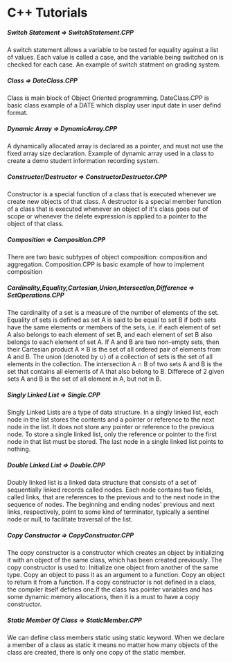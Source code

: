 # C++ Tutorials

##### Switch Statement => SwitchStatement.CPP
A switch statement allows a variable to be tested for equality against a list of values. Each value is called a case, and the variable being switched on is checked for each case. An example of switch statment on grading system.

##### Class => DateClass.CPP
Class is main block of Object Oriented programming.
DateClass.CPP is basic class example of a DATE which display user input date in user defind format.
##### Dynamic Array => DynamicArray.CPP 
A dynamically allocated array is declared as a pointer, and must not use the fixed array size declaration. Example of dynamic array used in a class to create a demo student information recording system. 

##### Constructor/Destructor => ConstructorDestructor.CPP
Constructor is a special function of a class that is executed whenever we create new objects of that class.
A destructor is a special member function of a class that is executed whenever an object of it's class goes out of scope or whenever the delete expression is applied to a pointer to the object of that class.

##### Composition => Composition.CPP
There are two basic subtypes of object composition: composition and aggregation. Composition.CPP is basic example of how to implement composition

##### Cardinality,Equality,Cartesian,Union,Intersection,Difference => SetOperations.CPP
The cardinality of a set is a measure of the number of elements of the set.
Equality of sets is defined as set A is said to be equal to set B if both sets have the same elements or members of the sets, i.e. if each element of set A also belongs to each element of set B, and each element of set B also belongs to each element of set A.
If A and B are two non-empty sets, then their Cartesian product A × B is the set of all ordered pair of elements from A and B.
The union (denoted by ∪) of a collection of sets is the set of all elements in the collection.
The intersection A ∩ B of two sets A and B is the set that contains all elements of A that also belong to B. 
Differece of 2 given sets A and B is the set of all element in A, but not in B.

##### Singly Linked List => Single.CPP
Singly Linked Lists are a type of data structure. In a singly linked list, each node in the list stores the contents and a pointer or reference to the next node in the list. It does not store any pointer or reference to the previous node. To store a single linked list, only the reference or pointer to the first node in that list must be stored. The last node in a single linked list points to nothing.


##### Double Linked List => Double.CPP
Doubly linked list is a linked data structure that consists of a set of sequentially linked records called nodes. Each node contains two fields, called links, that are references to the previous and to the next node in the sequence of nodes. The beginning and ending nodes' previous and next links, respectively, point to some kind of terminator, typically a sentinel node or null, to facilitate traversal of the list.

##### Copy Constructor => CopyConstructor.CPP
The copy constructor is a constructor which creates an object by initializing it with an object of the same class, which has been created previously. The copy constructor is used to:
Initialize one object from another of the same type.
Copy an object to pass it as an argument to a function.
Copy an object to return it from a function.
If a copy constructor is not defined in a class, the compiler itself defines one.If the class has pointer variables and has some dynamic memory allocations, then it is a must to have a copy constructor.

##### Static Member Of Class => StaticMember.CPP
We can define class members static using static keyword. When we declare a member of a class as static it means no matter how many objects of the class are created, there is only one copy of the static member.
